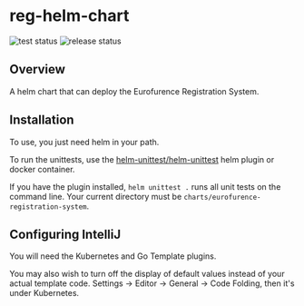 # reg-helm-chart

<img src="https://github.com/eurofurence/reg-helm-chart/actions/workflows/helm-unit-tests.yml/badge.svg" alt="test status"/>
<img src="https://github.com/eurofurence/reg-helm-chart/actions/workflows/helm-chart-release.yml/badge.svg" alt="release status"/>

## Overview

A helm chart that can deploy the Eurofurence Registration System.

## Installation

To use, you just need helm in your path.

To run the unittests, use the [helm-unittest/helm-unittest](https://github.com/helm-unittest/helm-unittest) helm plugin or docker container.

If you have the plugin installed, `helm unittest .` runs all unit tests on the command line.
Your current directory must be `charts/eurofurence-registration-system`.

## Configuring IntelliJ

You will need the Kubernetes and Go Template plugins. 

You may also wish to turn off the display of default values instead of
your actual template code. 
Settings -> Editor -> General -> Code Folding, then it's under Kubernetes.
